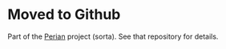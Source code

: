 # Moved to Github

Part of the [Perian](//github.com/gbooker/perian) project (sorta).  See that repository for details.
